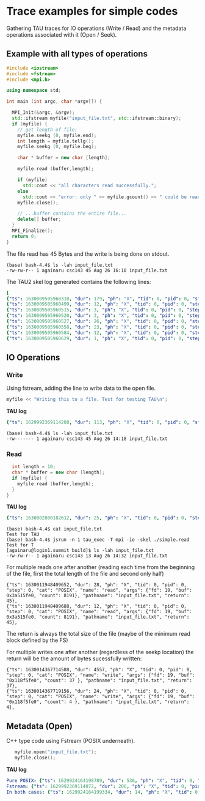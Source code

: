 # Trace examples for simple codes 

Gathering TAU traces for IO operations (Write / Read) and the metadata operations associated with it (Open / Seek).

## Example with all types of operations

```cpp
#include <iostream>
#include <fstream>
#include <mpi.h>

using namespace std;

int main (int argc, char *argv[]) {

  MPI_Init(&argc, &argv);
  std::ifstream myfile("input_file.txt", std::ifstream::binary);
  if (myfile) {
    // get length of file:
    myfile.seekg (0, myfile.end);
    int length = myfile.tellg();
    myfile.seekg (0, myfile.beg);

    char * buffer = new char [length];

    myfile.read (buffer,length);

    if (myfile)
      std::cout << "all characters read successfully.";
    else
      std::cout << "error: only " << myfile.gcount() << " could be read";
    myfile.close();

    // ...buffer contains the entire file...
    delete[] buffer;
  }
  MPI_Finalize();
  return 0;
}
```

The file read has 45 Bytes and the write is being done on stdout.
```
(base) bash-4.4$ ls -lah input_file.txt
-rw-rw-r-- 1 againaru csc143 45 Aug 26 16:10 input_file.txt
```

The TAU2 skel log generated contains the following lines:
```yaml
[
{"ts": 1630009505960310, "dur": 179, "ph": "X", "tid": 0, "pid": 0, "step": 0, "cat": "POSIX", "name": "fopen64", "args": {"path": "input_file.txt", "mode": "rb"}, "return": "0x1c5f9b50"},
{"ts": 1630009505960499, "dur": 12, "ph": "X", "tid": 0, "pid": 0, "step": 0, "cat": "POSIX", "name": "lseek64", "args": {"fd": 19, "offset": 0, "whence": 2}, "pathname": "input_file.txt", "return": 45},
{"ts": 1630009505960515, "dur": 3, "ph": "X", "tid": 0, "pid": 0, "step": 0, "cat": "POSIX", "name": "lseek64", "args": {"fd": 19, "offset": 0, "whence": 1}, "pathname": "input_file.txt", "return": 45},
{"ts": 1630009505960520, "dur": 3, "ph": "X", "tid": 0, "pid": 0, "step": 0, "cat": "POSIX", "name": "lseek64", "args": {"fd": 19, "offset": 0, "whence": 0}, "pathname": "input_file.txt", "return": 0},
{"ts": 1630009505960527, "dur": 26, "ph": "X", "tid": 0, "pid": 0, "step": 0, "cat": "POSIX", "name": "read", "args": {"fd": 19, "buf": 0x1cd75fe0, "count": 8191}, "pathname": "input_file.txt", "return": 45},
{"ts": 1630009505960558, "dur": 23, "ph": "X", "tid": 0, "pid": 0, "step": 0, "cat": "POSIX", "name": "fwrite", "args": {"ptr": "0x100014b8", "size": 1, "nmemb": 33, "stream": "0x200001241790"}, "pathname": "stdout", "return": 33},
{"ts": 1630009505960584, "dur": 12, "ph": "X", "tid": 0, "pid": 0, "step": 0, "cat": "POSIX", "name": "fclose", "args": {"fp": "0x1c5f9b50"}, "return": 0, "pathname": "input_file.txt"},
{"ts": 1630009505960629, "dur": 1, "ph": "X", "tid": 0, "pid": 0, "step": 0, "cat": "TAU", "name": "program exit"}
```

## IO Operations
### Write

Using fstream, adding the line to write data to the open file.
```c++
myfile << "Writing this to a file. Test for testing TAU\n";
```

**TAU log**
```yaml
{"ts": 1629992369114288, "dur": 113, "ph": "X", "tid": 0, "pid": 0, "step": 0, "cat": "POSIX", "name": "write", "args": {"fd": 19, "buf": "0x1a6b0050", "count": 45 }, "pathname": "input_file.txt", "return": 45},
```

```
(base) bash-4.4$ ls -lah input_file.txt
-rw------- 1 againaru csc143 45 Aug 26 14:18 input_file.txt
```

### Read

```c++
  int length = 10;
  char * buffer = new char [length];
  if (myfile) {
    myfile.read (buffer,length);
  }
}
```

**TAU log**
```yaml
{"ts": 1630002800182612, "dur": 25, "ph": "X", "tid": 0, "pid": 0, "step": 0, "cat": "POSIX", "name": "read", "args": {"fd": 19, "buf": 0x134d5fe0, "count": 8191}, "pathname": "input_file.txt", "return": 13},
```

```
(base) bash-4.4$ cat input_file.txt
Test for TAU
(base) bash-4.4$ jsrun -n 1 tau_exec -T mpi -io -skel ./simple.read
Test for T
[againaru@login1.summit build]$ ls -lah input_file.txt
-rw-rw-r-- 1 againaru csc143 13 Aug 26 14:32 input_file.txt
```

For multiple reads one after another (reading each time from the beginning of the file, first the total length of the file and second only half)
```
{"ts": 1630011948409652, "dur": 28, "ph": "X", "tid": 0, "pid": 0, "step": 0, "cat": "POSIX", "name": "read", "args": {"fd": 19, "buf": 0x3a515fe0, "count": 8191}, "pathname": "input_file.txt", "return": 45},
{"ts": 1630011948409688, "dur": 12, "ph": "X", "tid": 0, "pid": 0, "step": 0, "cat": "POSIX", "name": "read", "args": {"fd": 19, "buf": 0x3a515fe0, "count": 8191}, "pathname": "input_file.txt", "return": 45},
```
The return is always the total size of the file (maybe of the minimum read block defined by the FS)

For multiple writes one after another (regardless of the seekp location) the return will be the amount of bytes sucessfully written:
```
{"ts": 1630014367714588, "dur": 4557, "ph": "X", "tid": 0, "pid": 0, "step": 0, "cat": "POSIX", "name": "write", "args": {"fd": 19, "buf": "0x118f5fe0", "count": 37 }, "pathname": "input_file.txt", "return": 37},
{"ts": 1630014367719156, "dur": 24, "ph": "X", "tid": 0, "pid": 0, "step": 0, "cat": "POSIX", "name": "write", "args": {"fd": 19, "buf": "0x118f5fe0", "count": 4 }, "pathname": "input_file.txt", "return": 4},
```


## Metadata (Open)

C++ type code using Fstream (POSIX underneath).
```cpp
   myfile.open("input_file.txt");
   myfile.close();
```

**TAU log**
```yaml
Pure POSIX: {"ts": 1629924164198789, "dur": 536, "ph": "X", "tid": 0, "pid": 0, "step": 0, "cat": "POSIX", "name": "fopen", "args": {"path": "input_file.txt", "mode": "r"}, "return": "0x25c1eeb0"},
Fstream: {"ts": 1629992369114072, "dur": 206, "ph": "X", "tid": 0, "pid": 0, "step": 0, "cat": "POSIX", "name": "fopen64", "args": {"path": "input_file.txt", "mode": "w"}, "return": "0x19c996f0"},
In both cases: {"ts": 1629924164199334, "dur": 14, "ph": "X", "tid": 0, "pid": 0, "step": 0, "cat": "POSIX", "name": "fclose", "args": {"fp": "0x25c1eeb0"}, "return": 0, "pathname": "input_file.txt"},
```
